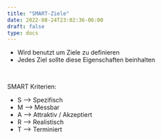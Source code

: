 ```yaml
---
title: "SMART-Ziele"
date: 2022-08-24T23:02:36-06:00
draft: false
type: docs
---
```



- Wird benutzt um Ziele zu definieren
- Jedes Ziel sollte diese Eigenschaften beinhalten

<br>

SMART Kriterien:

- S --> Spezifisch
- M --> Messbar
- A --> Attraktiv / Akzeptiert
- R --> Realistisch
- T --> Terminiert
